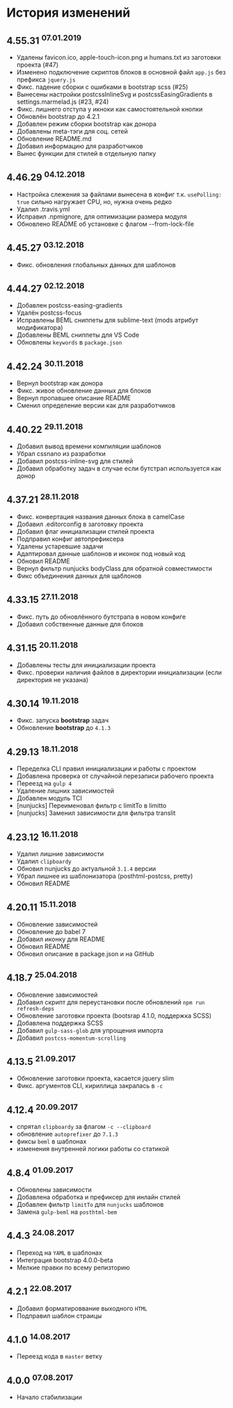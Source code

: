 # История изменений

## 4.55.31 <sup>07.01.2019</sup> 
 - Удалены favicon.ico, apple-touch-icon.png и humans.txt из заготовки проекта (#47)
 - Изменено подключение скриптов блоков в основной файл `app.js` без префикса `jquery.js`
 - Фикс. падение сборки с ошибками в bootstrap scss (#25)
 - Вынесены настройки postcssInlineSvg и postcssEasingGradients в settings.marmelad.js (#23, #24)
 - Фикс. лишнего отступа у икноки как самостоятельной кнопки
 - Обновлён bootstrap до 4.2.1
 - Добавлен режим сборки bootstrap как донора
 - Добавлены meta-тэги для соц. сетей
 - Обновление README.md
 - Добавил информацию для разработчиков
 - Вынес функции для стилей в отдельную папку

## 4.46.29 <sup>04.12.2018</sup>
 - Настройка слежения за файлами вынесена в конфиг т.к. `usePolling: true` сильно нагружает CPU, но, нужна очень редко
 - Удалил .travis.yml
 - Исправил .npmignore, для оптимизации размера модуля
 - Обновлено README об установке с флагом --from-lock-file

## 4.45.27 <sup>03.12.2018</sup>
 - Фикс. обновления глобальных данных для шаблонов

## 4.44.27 <sup>02.12.2018</sup>
 - Добавлен postcss-easing-gradients
 - Удалён postcss-focus
 - Исправлены BEML сниппеты для sublime-text (mods атрибут модификатора)
 - Добавлены BEML сниппеты для VS Code
 - Обновлены `keywords` в `package.json`

## 4.42.24 <sup>30.11.2018</sup>
 - Вернул bootstrap как донора
 - Фикс. живое обновление данных для блоков
 - Вернул пропавшее описание README
 - Сменил определение версии как для разработчиков

## 4.40.22 <sup>29.11.2018</sup>
 - Добавил вывод времени компиляции шаблонов
 - Убрал cssnano из разработки
 - Добавил postcss-inline-svg для стилей
 - Добавил обработку задач в случае если бутстрап используется как донор

## 4.37.21 <sup>28.11.2018</sup>
 - Фикс. конвертация названия данных блока в camelCase
 - Добавил .editorconfig в заготовку проекта
 - Добавил флаг инициализации стилей проекта
 - Подправил конфиг автопрефиксера
 - Удалены устаревшие задачи
 - Адаптировал данные шаблонов и иконок под новый код
 - Обновил README
 - Вернул фильтр nunjucks bodyClass для обратной совместимости
 - Фикс объединения данных для щаблонов

## 4.33.15 <sup>27.11.2018</sup>
 - Фикс. путь до обновлённого бутстрапа в новом конфиге
 - Добавил собственные данные для блоков

## 4.31.15 <sup>20.11.2018</sup>
 - Добавлены тесты для инициализации проекта
 - Фикс. проверки наличия файлов в директории инициализации (если директория не указана)
 
## 4.30.14 <sup>19.11.2018</sup>
 - Фикс. запуска **bootstrap** задач
 - Обновление **bootstrap** до `4.1.3`

## 4.29.13 <sup>18.11.2018</sup>
 - Переделка CLI правил инициализации и работы с проектом
 - Добавлена проверка от случайной перезаписи рабочего проекта
 - Переезд на `gulp 4`
 - Удаление лишних зависимостей
 - Добавлен модуль TCI
 - [nunjucks] Переименовал фильтр с limitTo в limitto
 - [nunjucks] Заменил зависимости для фильтра translit

## 4.23.12 <sup>16.11.2018</sup>
 - Удалил лишние зависимости
 - Удалил `clipboardy`
 - Обновил nunjucks до актуальной `3.1.4` версии
 - Убрал лишнее из шаблонизатора (posthtml-postcss, pretty)
 - Обновил README

## 4.20.11 <sup>15.11.2018</sup>
 - Обновление зависимостей
 - Обновление до babel 7
 - Добавил иконку для README
 - Обновил README
 - Обновил описание в package.json и на GitHub

## 4.18.7 <sup>25.04.2018</sup>
 - Обновление зависимостей
 - Добавил скрипт для переустановки после обновлений `npm run refresh-deps`
 - Обновление заготовки проекта (bootsrap 4.1.0, поддержка SCSS)
 - Добавлена поддержка SCSS
 - Добавил `gulp-sass-glob` для упрощения импорта
 - Добавил `postcss-momentum-scrolling`

## 4.13.5 <sup>21.09.2017</sup>
 - Обновление заготовки проекта, касается jquery slim
 - Фикс. аргументов CLI, кириллица закралась в `-c`

## 4.12.4 <sup>20.09.2017</sup>
 - спрятал `clipboardy` за флагом `-c --clipboard`
 - обновление `autoprefixer` до `7.1.3`
 - фиксы `beml` в шаблонах
 - изменения внутренней логики работы со статикой

## 4.8.4 <sup>01.09.2017</sup>
 - Обновлены зависимости
 - Добавлена обработка и префиксер для инлайн стилей
 - Добавлен фильтр `limitTo` для `nunjucks` шаблонов
 - Замена `gulp-beml` на `posthtml-bem`

## 4.4.3 <sup>24.08.2017</sup>
- Переход на `YAML` в шаблонах
- Интеграция bootstrap 4.0.0-beta
- Мелкие правки по всему репизторию

## 4.2.1 <sup>22.08.2017</sup>
- Добавил форматироввание выходного `HTML`
- Подправил шаблон страицы

## 4.1.0 <sup>14.08.2017</sup>
- Переезд кода в `master` ветку

## 4.0.0 <sup>07.08.2017</sup>
- Начало стабилизации
